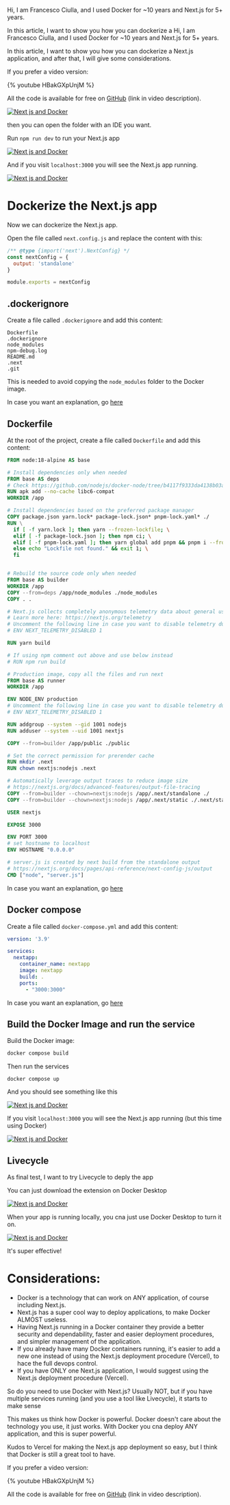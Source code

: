 Hi, I am Francesco Ciulla, and I used Docker for ~10 years and Next.js for 5+ years.

In this article, I want to show you how you can dockerize a Hi, I am Francesco Ciulla, and I used Docker for ~10 years and Next.js for 5+ years.

In this article, I want to show you how you can dockerize a Next.js application, and after that, I will give some considerations.

If you prefer a video version:

{% youtube HBakGXpUnjM %}

<!-- <iframe width="905" height="510" src="https://www.youtube.com/embed/HBakGXpUnjM" title="YouTube video player" frameborder="0" allow="accelerometer; autoplay; clipboard-write; encrypted-media; gyroscope; picture-in-picture; web-share" allowfullscreen></iframe> -->

All the code is available for free on [GitHub](https://youtu.be/HBakGXpUnjM) (link in video description).

[![Next js and Docker](https://dev-to-uploads.s3.amazonaws.com/uploads/articles/utnf8a1n365w5qftrxhf.png)](https://youtu.be/HBakGXpUnjM)

then you can open the folder with an IDE you want.

Run `npm run dev` to run your Next.js app

[![Next js and Docker](https://dev-to-uploads.s3.amazonaws.com/uploads/articles/eb32m7kn5sox2k5x0vei.png)](https://youtu.be/HBakGXpUnjM)

And if you visit `localhost:3000` you will see the Next.js app running.

[![Next js and Docker](https://dev-to-uploads.s3.amazonaws.com/uploads/articles/otjb9jisovafdh01ol8g.png)](https://youtu.be/HBakGXpUnjM)

# Dockerize the Next.js app

Now we can dockerize the Next.js app.

Open the file called `next.config.js` and replace the content with this:

```js
/** @type {import('next').NextConfig} */
const nextConfig = {
  output: 'standalone'
}

module.exports = nextConfig
```

## .dockerignore

Create a file called `.dockerignore` and add this content:

```
Dockerfile
.dockerignore
node_modules
npm-debug.log
README.md
.next
.git
```

This is needed to avoid copying the `node_modules` folder to the Docker image.

In case you want an explanation, go [here](https://youtu.be/HBakGXpUnjM?si=WdSpoiqqV51zo3KI&t=246)

## Dockerfile

At the root of the project, create a file called `Dockerfile` and add this content:

```dockerfile
FROM node:18-alpine AS base

# Install dependencies only when needed
FROM base AS deps
# Check https://github.com/nodejs/docker-node/tree/b4117f9333da4138b03a546ec926ef50a31506c3#nodealpine to understand why libc6-compat might be needed.
RUN apk add --no-cache libc6-compat
WORKDIR /app

# Install dependencies based on the preferred package manager
COPY package.json yarn.lock* package-lock.json* pnpm-lock.yaml* ./
RUN \
  if [ -f yarn.lock ]; then yarn --frozen-lockfile; \
  elif [ -f package-lock.json ]; then npm ci; \
  elif [ -f pnpm-lock.yaml ]; then yarn global add pnpm && pnpm i --frozen-lockfile; \
  else echo "Lockfile not found." && exit 1; \
  fi


# Rebuild the source code only when needed
FROM base AS builder
WORKDIR /app
COPY --from=deps /app/node_modules ./node_modules
COPY . .

# Next.js collects completely anonymous telemetry data about general usage.
# Learn more here: https://nextjs.org/telemetry
# Uncomment the following line in case you want to disable telemetry during the build.
# ENV NEXT_TELEMETRY_DISABLED 1

RUN yarn build

# If using npm comment out above and use below instead
# RUN npm run build

# Production image, copy all the files and run next
FROM base AS runner
WORKDIR /app

ENV NODE_ENV production
# Uncomment the following line in case you want to disable telemetry during runtime.
# ENV NEXT_TELEMETRY_DISABLED 1

RUN addgroup --system --gid 1001 nodejs
RUN adduser --system --uid 1001 nextjs

COPY --from=builder /app/public ./public

# Set the correct permission for prerender cache
RUN mkdir .next
RUN chown nextjs:nodejs .next

# Automatically leverage output traces to reduce image size
# https://nextjs.org/docs/advanced-features/output-file-tracing
COPY --from=builder --chown=nextjs:nodejs /app/.next/standalone ./
COPY --from=builder --chown=nextjs:nodejs /app/.next/static ./.next/static

USER nextjs

EXPOSE 3000

ENV PORT 3000
# set hostname to localhost
ENV HOSTNAME "0.0.0.0"

# server.js is created by next build from the standalone output
# https://nextjs.org/docs/pages/api-reference/next-config-js/output
CMD ["node", "server.js"]
```

In case you want an explanation, go [here](https://youtu.be/HBakGXpUnjM?si=GrbrMX-2t1f0oWDb&t=358)

## Docker compose

Create a file called `docker-compose.yml` and add this content:

```yml
version: '3.9'

services:
  nextapp:
    container_name: nextapp
    image: nextapp
    build: .
    ports:
      - "3000:3000"
```

In case you want an explanation, go [here](https://youtu.be/HBakGXpUnjM?si=Ek_5jbwW4GmVKOpg&t=474)

## Build the Docker Image and run the service

Build the Docker image:

```bash
docker compose build
```

Then run the services

```
docker compose up 
```

And you should see something like this

[![Next js and Docker](https://dev-to-uploads.s3.amazonaws.com/uploads/articles/otqbjbxd10kv85aw1wws.png)](https://youtu.be/HBakGXpUnjM)

If you visit `localhost:3000` you will see the Next.js app running (but this time using Docker)

[![Next js and Docker](https://dev-to-uploads.s3.amazonaws.com/uploads/articles/otjb9jisovafdh01ol8g.png)](https://youtu.be/HBakGXpUnjM)


## Livecycle

As final test, I want to try Livecycle to deply the app

You can just download the extension on Docker Desktop

[![Next js and Docker](https://dev-to-uploads.s3.amazonaws.com/uploads/articles/ldklewmwrvvo4x0yx3qi.png)](https://youtu.be/HBakGXpUnjM)

When your app is running locally, you cna just use Docker Desktop to turn it on.

[![Next js and Docker](https://dev-to-uploads.s3.amazonaws.com/uploads/articles/4anje4ck6m95g6srr6g4.png)](https://youtu.be/HBakGXpUnjM)

It's super effective!


# Considerations:
- Docker is a technology that can work on ANY application, of course including Next.js.
- Next.js has a super cool way to deploy applications, to make Docker ALMOST useless.
- Having Next.js running in a Docker container they provide a better security and dependability, faster and easier deployment procedures, and simpler management of the application.
- If you already have many Docker containers running, it's easier to add a new one instead of using the Next.js deployment procedure (Vercel), to hace the full devops control.
- If you have ONLY one Next.js application, I would suggest using the Next.js deployment procedure (Vercel).

So do you need to use Docker with Next.js? Usually NOT, but if you have multiple services running (and you use a tool like Livecycle), it starts to make sense

This makes us think how Docker is powerful. Docker doesn't care about the technology you use, it just works. With Docker you cna deploy ANY application, and this is super powerful.

Kudos to Vercel for making the Next.js app deployment so easy, but I think that Docker is still a great tool to have.

If you prefer a video version:

{% youtube HBakGXpUnjM %}

<!-- <iframe width="905" height="510" src="https://www.youtube.com/embed/HBakGXpUnjM" title="YouTube video player" frameborder="0" allow="accelerometer; autoplay; clipboard-write; encrypted-media; gyroscope; picture-in-picture; web-share" allowfullscreen></iframe> -->

All the code is available for free on [GitHub](https://youtu.be/HBakGXpUnjM) (link in video description).




